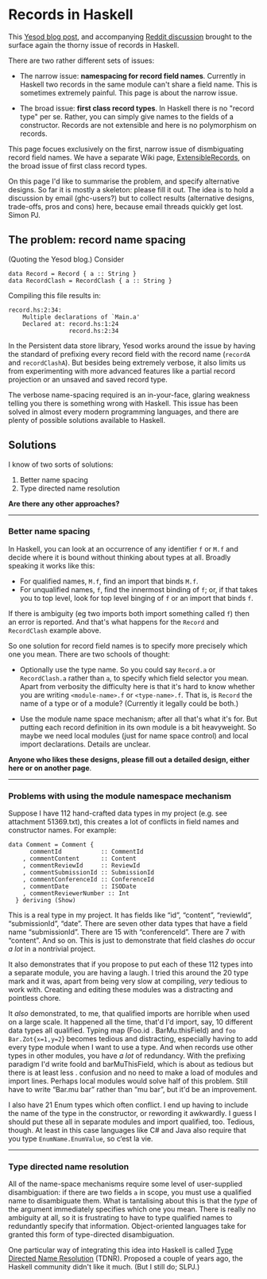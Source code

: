 # Records in Haskell


This [ Yesod blog post](http://www.yesodweb.com/blog/2011/09/limitations-of-haskell), and accompanying [ Reddit discussion](http://www.reddit.com/r/haskell/comments/k4lc4/yesod_the_limitations_of_haskell/) brought to the surface again the thorny issue of records in Haskell.


There are two rather different sets of issues:

- The narrow issue: **namespacing for record field names**. Currently in Haskell two records in the same module can't share a field name.  This is sometimes extremely painful.  This page is about the narrow issue.

- The broad issue: **first class record types**.  In Haskell there is no "record type" per se. Rather, you can simply give names to the fields of a constructor.  Records are not extensible and here is no polymorphism on records. 


This page focues exclusively on the first, narrow issue of dismbiguating record field names.  We have a separate Wiki page, [ExtensibleRecords](extensible-records), on the broad issue of first class record types.


On this page I'd like to summarise the problem, and specify alternative designs.  So far it is mostly a skeleton: please fill it out.  The idea is to hold a discussion by email (ghc-users?) but to collect results (alternative designs, trade-offs, pros and cons) here, because email threads quickly get lost.  Simon PJ.

## The problem: record name spacing


(Quoting the Yesod blog.)  Consider

```wiki
data Record = Record { a :: String }
data RecordClash = RecordClash { a :: String }
```


Compiling this file results in:

```wiki
record.hs:2:34:
    Multiple declarations of `Main.a'
    Declared at: record.hs:1:24
                 record.hs:2:34
```


In the Persistent data store library, Yesod works around the issue by having the standard of prefixing every record field with the record name (`recordA` and `recordClashA`). But besides being extremely verbose, it also limits us from experimenting with more advanced features like a partial record projection or an unsaved and saved record type.


The verbose name-spacing required is an in-your-face, glaring weakness telling you there is something wrong with Haskell. This issue has been solved in almost every modern programming languages, and there are plenty of possible solutions available to Haskell.

## Solutions


I know of two sorts of solutions:

1. Better name spacing
1. Type directed name resolution

**Are there any other approaches?**

---

### Better name spacing


In Haskell, you can look at an occurrence of any identifier `f` or `M.f` and decide where it is bound without thinking about types at all.  Broadly speaking it works like this:

- For qualified names, `M.f`, find an import that binds `M.f`.
- For unqualified names, `f`, find the innermost binding of `f`; or, if that takes you to top level, look for top level binging of `f` or an import that binds `f`.


If there is ambiguity (eg two imports both import something called `f`) then an error is reported.  And that's what happens for the `Record` and `RecordClash` example above.


So one solution for record field names is to specify more precisely which one you mean.  There are two schools of thought:

- Optionally use the type name.  So you could say `Record.a` or `RecordClash.a` rather than `a`, to specify which field selector you mean.  Apart from verbosity the difficulty here is that it's hard to know whether you are writing `<module-name>.f` or `<type-name>.f`.  That is, is `Record` the name of a type or of a module?  (Currently it legally could be both.)

- Use the module name space mechanism; after all that's what it's for.  But putting each record definition in its own module is a bit heavyweight. So maybe we need local modules (just for name space control) and local import declarations.  Details are unclear.

**Anyone who likes these designs, please fill out a detailed design, either here or on another page**.

---

### Problems with using the module namespace mechanism


Suppose I have 112 hand-crafted data types in my
project (e.g. see attachment 51369.txt), this creates a lot of
conflicts in field names and constructor names. For example:

```wiki
data Comment = Comment {
      commentId           :: CommentId
    , commentContent      :: Content
    , commentReviewId     :: ReviewId
    , commentSubmissionId :: SubmissionId
    , commentConferenceId :: ConferenceId
    , commentDate         :: ISODate
    , commentReviewerNumber :: Int
  } deriving (Show)
```


This is a real type in my project. It has fields like “id”, “content”,
“reviewId”, “submissionId”, “date”. There are seven other data types
that have a field name “submissionId”. There are 15 with
“conferenceId”. There are 7 with “content”. And so on. This is just to
demonstrate that field clashes *do* occur *a lot* in a nontrivial
project.


It also demonstrates that if you propose to put each of these 112 types
into a separate module, you are having a laugh. I tried this around
the 20 type mark and it was, apart from being very slow at compiling,
*very* tedious to work with. Creating and editing these modules was a
distracting and pointless chore.


It *also* demonstrated, to me, that qualified imports are horrible
when used on a large scale. It happened all the time, that'd I'd
import, say, 10 different data types all qualified.  Typing map
(Foo.id . BarMu.thisField) and `foo Bar.Zot{x=1,y=2`} becomes tedious
and distracting, especially having to add every type module when I
want to use a type. And when records use other types in other modules,
you have *a lot* of redundancy. With the prefixing paradigm I'd write
fooId and barMuThisField, which is about as tedious but there is at
least less . confusion and no need to make a load of modules and
import lines. Perhaps local modules would solve half of this
problem. Still have to write “Bar.mu bar” rather than “mu bar”, but
it'd be an improvement.


I also have 21 Enum types which often conflict. I end up having to
include the name of the type in the constructor, or rewording it
awkwardly. I guess I should put these all in separate modules and import qualified,
too. Tedious, though. At least in this case languages like C\# and
Java also require that you type `EnumName.EnumValue`, so c‘est la vie.

---

### Type directed name resolution


All of the name-space mechanisms require some level of user-supplied disambiguation: if there are two fields `a` in scope, you must use a qualified name to disambiguate them.  What is tantalising about this is that the *type* of the argument immediately specifies which one you mean. There is really no ambiguity at all, so it is frustrating to have to type qualified names to redundantly specify that information.  Object-oriented languages take for granted this form of type-directed disambiguation.


One particular way of integrating this idea into Haskell is called [ Type Directed Name Resolution](http://hackage.haskell.org/trac/haskell-prime/wiki/TypeDirectedNameResolution) (TDNR).  Proposed a couple of years ago, the Haskell community didn't like it much.  (But I still do; SLPJ.)
